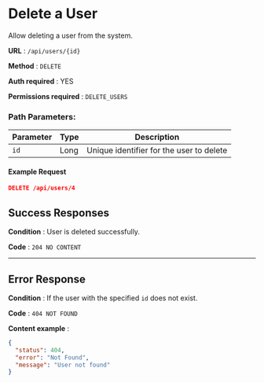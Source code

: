 # Delete a User

Allow deleting a user from the system.

**URL** : `/api/users/{id}`

**Method** : `DELETE`

**Auth required** : YES

**Permissions required** : `DELETE_USERS`

### Path Parameters:

| Parameter | Type | Description                              |
| --------- | ---- | ---------------------------------------- |
| `id`      | Long | Unique identifier for the user to delete |

#### Example Request

```json
DELETE /api/users/4
```

## Success Responses

**Condition** : User is deleted successfully.

**Code** : `204 NO CONTENT`

---

## Error Response

**Condition** : If the user with the specified `id` does not exist.

**Code** : `404 NOT FOUND`

**Content example** :

```json
{
  "status": 404,
  "error": "Not Found",
  "message": "User not found"
}
```
